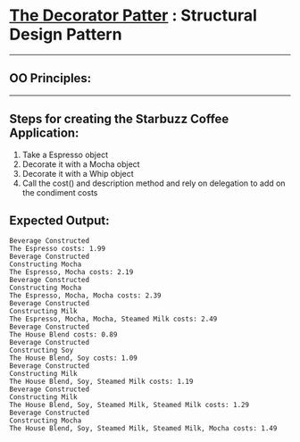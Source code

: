 # [The Decorator Patter](https://refactoring.guru/design-patterns/decorator) : Structural Design Pattern

---
## OO Principles:
---
## Steps for creating the Starbuzz Coffee Application:
1. Take a Espresso object
2. Decorate it with a Mocha object
3. Decorate it with a Whip object
4. Call the cost() and description method and rely on delegation to add on the
condiment costs
## Expected Output:
```
Beverage Constructed
The Espresso costs: 1.99
Beverage Constructed
Constructing Mocha
The Espresso, Mocha costs: 2.19
Beverage Constructed
Constructing Mocha
The Espresso, Mocha, Mocha costs: 2.39
Beverage Constructed
Constructing Milk
The Espresso, Mocha, Mocha, Steamed Milk costs: 2.49
Beverage Constructed
The House Blend costs: 0.89
Beverage Constructed
Constructing Soy
The House Blend, Soy costs: 1.09
Beverage Constructed
Constructing Milk
The House Blend, Soy, Steamed Milk costs: 1.19
Beverage Constructed
Constructing Milk
The House Blend, Soy, Steamed Milk, Steamed Milk costs: 1.29
Beverage Constructed
Constructing Mocha
The House Blend, Soy, Steamed Milk, Steamed Milk, Mocha costs: 1.49
```